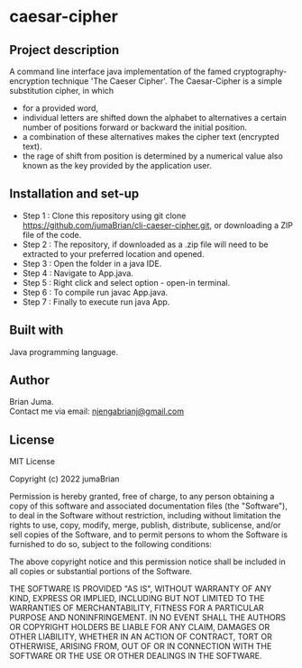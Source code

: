 # caesar-cipher

## Project description
A command line interface java implementation of the famed cryptography-encryption technique 'The Caeser Cipher'. The Caesar-Cipher is a simple substitution cipher, in which 
* for a provided word,
* individual letters are shifted down the alphabet to alternatives a certain number of positions forward or backward the initial position.
* a combination of these alternatives makes the cipher text (encrypted text).
* the rage of shift from position is determined by a numerical value also known as the key provided by the application user.

## Installation and set-up
* Step 1 : Clone this repository using git clone https://github.com/jumaBrian/cli-caeser-cipher.git, or downloading a ZIP file of the code.
* Step 2 : The repository, if downloaded as a .zip file will need to be extracted to your preferred location and opened.
* Step 3 : Open the folder in a java IDE.
* Step 4 : Navigate to App.java.
* Step 5 : Right click and select option - open-in terminal.
* Step 6 : To compile run javac App.java.
* Step 7 : Finally to execute run java App.

## Built with
 Java programming language.
 
## Author
Brian Juma.
<br>
Contact me via email: njengabrianj@gmail.com

## License 
MIT License

Copyright (c) 2022 jumaBrian

Permission is hereby granted, free of charge, to any person obtaining a copy of this software and associated documentation files (the "Software"), to deal in the Software without restriction, including without limitation the rights to use, copy, modify, merge, publish, distribute, sublicense, and/or sell copies of the Software, and to permit persons to whom the Software is furnished to do so, subject to the following conditions:

The above copyright notice and this permission notice shall be included in all copies or substantial portions of the Software.

THE SOFTWARE IS PROVIDED "AS IS", WITHOUT WARRANTY OF ANY KIND, EXPRESS OR IMPLIED, INCLUDING BUT NOT LIMITED TO THE WARRANTIES OF MERCHANTABILITY, FITNESS FOR A PARTICULAR PURPOSE AND NONINFRINGEMENT. IN NO EVENT SHALL THE AUTHORS OR COPYRIGHT HOLDERS BE LIABLE FOR ANY CLAIM, DAMAGES OR OTHER LIABILITY, WHETHER IN AN ACTION OF CONTRACT, TORT OR OTHERWISE, ARISING FROM, OUT OF OR IN CONNECTION WITH THE SOFTWARE OR THE USE OR OTHER DEALINGS IN THE SOFTWARE.


